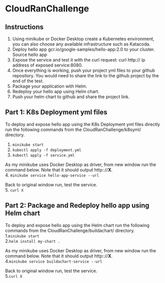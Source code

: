 # CloudRanChallenge

## Instructions
1. Using minikube or Docker Desktop create a Kubernetes environment, you can also choose any available infrastructure such as Katacoda.
2. Deploy hello app gcr.io/google-samples/hello-app:2.0 to your cluster. Source hello app
3. Expose the service and test it with the curl request: curl http:// ip address of exposed service:8080.
4. Once everything is working, push your project yml files to your github repository. You would need to share the link to the github project by the end of the test.
5. Package your application with Helm.
6. Redeploy your hello app using Helm chart.
7. Push your helm chart to github and share the project link.

## Part 1: K8s Deployment yml files
To deploy and expose hello app using the K8s Deployment yml files directly run the following commands from the CloudRanChallenge/k8syml/ directory.  
1. ```minikube start ```
2. ```kubectl apply -f deployment.yml```
3. ```kubectl apply -f service.yml```

As my minikube uses Docker Desktop as driver, from new window run the command below. Note that it should output http:://**X**.  
4. ```minikube service hello-app-service --url```

Back to original window run, test the service.  
5. ```curl X```

## Part 2: Package and Redeploy hello app using Helm chart
To deploy and expose hello app using the Helm chart run the following commands from the CloudRanChallenge/buildachart/ directory.    
1.```minikube start ```  
2.```helm install my-chart .```

As my minikube uses Docker Desktop as driver, from new window run the command below. Note that it should output http:://**X**.  
4.```minikube service buildachart-service --url```

Back to original window run, test the service.  
5.```curl X```
